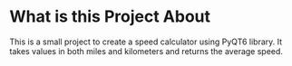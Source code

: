 # What is this Project About
This is a small project to create a speed calculator using PyQT6 library. It takes values in both miles and kilometers and returns the average speed. 